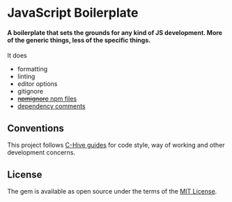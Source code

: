 # JavaScript Boilerplate

#### A boilerplate that sets the grounds for any kind of JS development. More of the generic things, less of the specific things.

It does
- formatting
- linting
- editor options
- gitignore
- [~~npmignore~~ npm files](https://github.com/c-hive/guides/blob/master/js/package.md#what-to-include)
- [dependency comments](https://github.com/c-hive/guides/blob/master/js/misc.md#comment-dependencies-in-the-packagejson)

## Conventions

This project follows [C-Hive guides](https://github.com/c-hive/guides) for code style, way of working and other development concerns.

## License

The gem is available as open source under the terms of the [MIT License](http://opensource.org/licenses/MIT).
